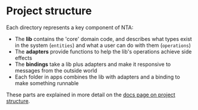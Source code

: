 # Project structure

Each directory represents a key component of NTA:

- The **lib** contains the 'core' domain code, and describes what types exist in the system (`entities`) and what a user can do with them (`operations`)
- The **adapters** provide functions to help the lib's operations achieve side effects
- The **bindings** take a lib plus adapters and make it responsive to messages from the outside world
- Each folder in apps combines the lib with adapters and a binding to make something runnable

These parts are explained in more detail on the [docs page on project structure](https://jbreckmckye.gitbook.io/node-ts-architecture/project-structure).